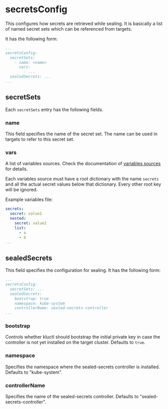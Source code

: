 <!-- This comment is uncommented when auto-synced to www-kluctl.io

---
title: "secretsConfig"
linkTitle: "secretsConfig"
weight: 4
description: >
  Optional, defines where to load secrets from.
---
-->

# secretsConfig

This configures how secrets are retrieved while sealing. It is basically a list of named secret sets which can be
referenced from targets.

It has the following form:
```yaml
...
secretsConfig:
  secretSets:
    - name: <name>
      vars:
        - ...
  sealedSecrets: ...
...
```

## secretSets

Each `secretSets` entry has the following fields.

### name
This field specifies the name of the secret set. The name can be used in targets to refer to this secret set.

### vars
A list of variables sources. Check the documentation of
[variables sources](../../templating/variable-sources) for details.

Each variables source must have a root dictionary with the name `secrets` and all the actual secret values
below that dictionary. Every other root key will be ignored.

Example variables file:

```yaml
secrets:
  secret: value1
  nested:
    secret: value2
    list:
      - a
      - b
...
```

## sealedSecrets
This field specifies the configuration for sealing. It has the following form:

```yaml
...
secretsConfig:
  secretSets: ...
  sealedSecrets:
    bootstrap: true
    namespace: kube-system
    controllerName: sealed-secrets-controller
...
```

### bootstrap
Controls whether kluctl should bootstrap the initial private key in case the controller is not yet installed on
the target cluster. Defaults to `true`.

### namespace
Specifies the namespace where the sealed-secrets controller is installed. Defaults to "kube-system".

### controllerName
Specifies the name of the sealed-secrets controller. Defaults to "sealed-secrets-controller".
